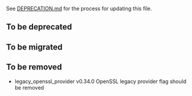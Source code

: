 See [DEPRECATION.md](docs/DEPRECATION.md#process) for the process for updating this file.

## To be deprecated

## To be migrated

## To be removed

* legacy_openssl_provider v0.34.0 OpenSSL legacy provider flag should be removed